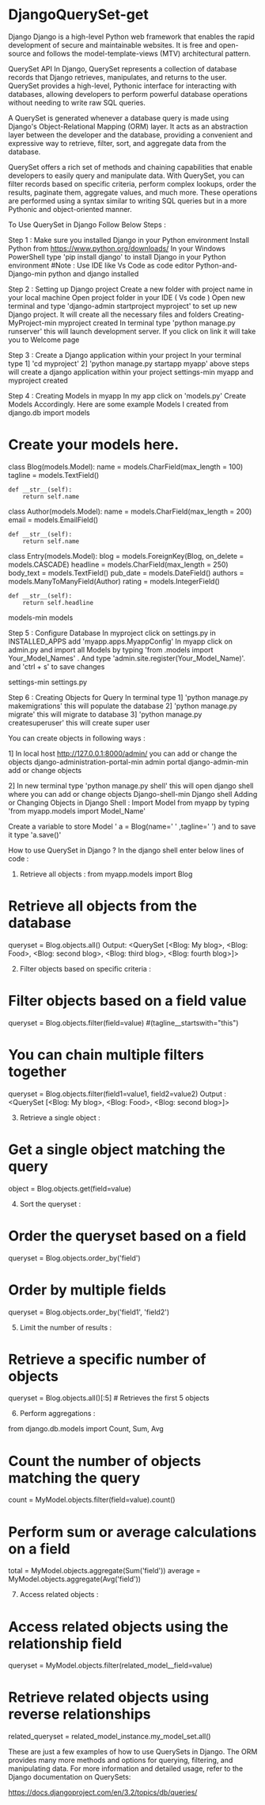 # DjangoQuerySet-get
Django 
Django is a high-level Python web framework that enables the rapid development of secure and maintainable websites. It is free and open-source and follows the model-template-views (MTV) architectural pattern.

QuerySet API
In Django, QuerySet represents a collection of database records that Django retrieves, manipulates, and returns to the user. QuerySet provides a high-level, Pythonic interface for interacting with databases, allowing developers to perform powerful database operations without needing to write raw SQL queries.

A QuerySet is generated whenever a database query is made using Django's Object-Relational Mapping (ORM) layer. It acts as an abstraction layer between the developer and the database, providing a convenient and expressive way to retrieve, filter, sort, and aggregate data from the database.

QuerySet offers a rich set of methods and chaining capabilities that enable developers to easily query and manipulate data. With QuerySet, you can filter records based on specific criteria, perform complex lookups, order the results, paginate them, aggregate values, and much more. These operations are performed using a syntax similar to writing SQL queries but in a more Pythonic and object-oriented manner.

To Use QuerySet in Django Follow Below Steps :

Step 1 : Make sure you installed Django in your Python environment
Install Python from https://www.python.org/downloads/
In your Windows PowerShell type 'pip install django' to install Django in your Python environment
#Note : Use IDE like Vs Code as code editor 
Python-and-Django-min
python and django installed

Step 2 : Setting up Django project
Create a new folder with project name in your local machine
Open project folder in your IDE ( Vs code )
Open new terminal and type 'django-admin startproject myproject' to set up new Django project. It will create all the necessary files and folders 
Creating-MyProject-min
myproject created
In terminal type 'python manage.py runserver' this will launch development server. If you click on link it will take you to Welcome page

Step 3 : Create a Django application within your project
In your terminal type 
1] 'cd myproject' 
2] 'python manage.py startapp myapp'
above steps will create a django application within your project
settings-min
myapp and myproject created

Step 4 : Creating Models in myapp
In my app click on 'models.py'
Create Models Accordingly. Here are some example Models I created
from django.db import models

# Create your models here.
class Blog(models.Model):
    name = models.CharField(max_length = 100)
    tagline = models.TextField()

    def __str__(self):
        return self.name

class Author(models.Model):
    name = models.CharField(max_length = 200)
    email = models.EmailField()

    def __str__(self):
        return self.name

class Entry(models.Model):
    blog = models.ForeignKey(Blog, on_delete = models.CASCADE)
    headline = models.CharField(max_length = 250)
    body_text = models.TextField()
    pub_date = models.DateField()
    authors = models.ManyToManyField(Author)
    rating = models.IntegerField()

    def __str__(self):
        return self.headline

models-min
models

Step 5 : Configure Database
In myproject click on settings.py in INSTALLED_APPS add 'myapp.apps.MyappConfig'
In myapp click on admin.py and import all Models by typing 'from .models import Your_Model_Names' . And type 'admin.site.register(Your_Model_Name)'.
and 'ctrl + s' to save changes

settings-min
settings.py

Step 6 : Creating Objects for Query
In terminal type 
1] 'python manage.py makemigrations' this will populate the database
2] 'python manage.py migrate' this will migrate to database
3] 'python manage.py createsuperuser' this will create super user

You can create objects in following ways :

1] In local host http://127.0.0.1:8000/admin/ you can add or change the objects
django-administration-portal-min
admin portal
django-admin-min
add or change objects

2] In new terminal type 'python manage.py shell' this will open django shell where you can add or change objects
Django-shell-min
Django shell
Adding or Changing Objects in Django Shell : 
Import Model from myapp by typing 'from myapp.models import Model_Name'

Create a variable to store Model ' a = Blog(name=' ' ,tagline=' ') and to save it type 'a.save()'

How to use QuerySet in Django ?
In the django shell enter below lines of code :

1. Retrieve all objects :
from myapp.models import Blog

# Retrieve all objects from the database
queryset = Blog.objects.all()
Output:
<QuerySet [<Blog: My blog>, <Blog: Food>, <Blog: second blog>, <Blog: third blog>, <Blog: fourth blog>]>

2. Filter objects based on specific criteria :

# Filter objects based on a field value
queryset = Blog.objects.filter(field=value) #(tagline__startswith="this")

# You can chain multiple filters together
queryset = Blog.objects.filter(field1=value1, field2=value2)
Output :
 <QuerySet [<Blog: My blog>, <Blog: Food>, <Blog: second blog>]>

3. Retrieve a single object :

# Get a single object matching the query
object = Blog.objects.get(field=value)

4. Sort the queryset :

# Order the queryset based on a field
queryset = Blog.objects.order_by('field')

# Order by multiple fields
queryset = Blog.objects.order_by('field1', 'field2')

5. Limit the number of results :

# Retrieve a specific number of objects
queryset = Blog.objects.all()[:5]  # Retrieves the first 5 objects

6. Perform aggregations :

from django.db.models import Count, Sum, Avg

# Count the number of objects matching the query
count = MyModel.objects.filter(field=value).count()

# Perform sum or average calculations on a field
total = MyModel.objects.aggregate(Sum('field'))
average = MyModel.objects.aggregate(Avg('field'))

7. Access related objects :

# Access related objects using the relationship field
queryset = MyModel.objects.filter(related_model__field=value)

# Retrieve related objects using reverse relationships
related_queryset = related_model_instance.my_model_set.all()

These are just a few examples of how to use QuerySets in Django. The ORM provides many more methods and options for querying, filtering, and manipulating data. For more information and detailed usage, refer to the Django documentation on QuerySets: 

https://docs.djangoproject.com/en/3.2/topics/db/queries/
